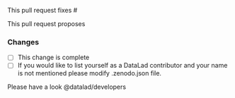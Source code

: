 This pull request fixes #

This pull request proposes

### Changes
- [ ] This change is complete
- [ ] If you would like to list yourself as a DataLad contributor and your name is not mentioned please modify .zenodo.json file.

Please have a look @datalad/developers
